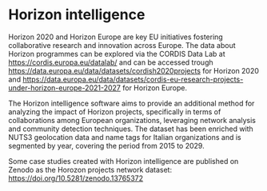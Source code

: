 # Horizon intelligence
Horizon 2020 and Horizon Europe are key EU initiatives fostering collaborative research and innovation across Europe. The data about Horizon programmes can be explored via the CORDIS Data Lab at https://cordis.europa.eu/datalab/  and can be accessed trough https://data.europa.eu/data/datasets/cordish2020projects for Horizon 2020 and https://data.europa.eu/data/datasets/cordis-eu-research-projects-under-horizon-europe-2021-2027 
for Horizon Europe.

The Horizon intelligence software aims to provide an additional method for analyzing the impact of Horizon projects, specifically in terms of collaborations among European organizations, leveraging network analysis and community detection techniques. The dataset has been enriched with NUTS3 geolocation data and name tags for Italian organizations and is segmented by year, covering the period from 2015 to 2029.

Some case studies created with Horizon intelligence are published on Zenodo as the Horozon projects network dataset: https://doi.org/10.5281/zenodo.13765372
